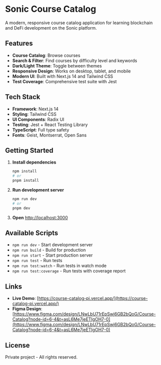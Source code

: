 # Sonic Course Catalog

A modern, responsive course catalog application for learning blockchain and DeFi development on the Sonic platform.

## Features

-  **Course Catalog**: Browse courses
-  **Search & Filter**: Find courses by difficulty level and keywords
-  **Dark/Light Theme**: Toggle between themes
-  **Responsive Design**: Works on desktop, tablet, and mobile
-  **Modern UI**: Built with Next.js 14 and Tailwind CSS
-  **Test Coverage**: Comprehensive test suite with Jest

## Tech Stack

- **Framework**: Next.js 14
- **Styling**: Tailwind CSS
- **UI Components**: Radix UI
- **Testing**: Jest + React Testing Library
- **TypeScript**: Full type safety
- **Fonts**: Geist, Montserrat, Open Sans

## Getting Started

1. **Install dependencies**
   ```bash
   npm install
   # or
   pnpm install
   ```

2. **Run development server**
   ```bash
   npm run dev
   # or
   pnpm dev
   ```

3. **Open** [http://localhost:3000](http://localhost:3000)

## Available Scripts

- `npm run dev` - Start development server
- `npm run build` - Build for production
- `npm run start` - Start production server
- `npm run test` - Run tests
- `npm run test:watch` - Run tests in watch mode
- `npm run test:coverage` - Run tests with coverage report



## Links

- **Live Demo**: [https://course-catalog-pi.vercel.app/](https://course-catalog-pi.vercel.app/)
- **Figma Design**: [https://www.figma.com/design/LNwLbU71rEpSwj6GB2bQoG/Course-Catalog?node-id=6-4&t=asL6Me7jeETIgOH7-0](https://www.figma.com/design/LNwLbU71rEpSwj6GB2bQoG/Course-Catalog?node-id=6-4&t=asL6Me7jeETIgOH7-0)

## License

Private project - All rights reserved.

